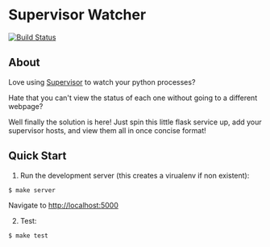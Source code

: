 # Supervisor Watcher

[![Build Status](https://travis-ci.org/dskoda1/supervisor-watcher.svg?branch=master)](https://travis-ci.org/dskoda1/supervisor-watcher)

## About

Love using [Supervisor](https://github.com/Supervisor/supervisor) to watch your
python processes?

Hate that you can't view the status of each one without going to a different
webpage?

Well finally the solution is here! Just spin this little flask service up, add
your supervisor hosts, and view them all in once concise format!


## Quick Start

1. Run the development server (this creates a virualenv if non existent):

  ```
  $ make server
  ```

  Navigate to [http://localhost:5000](http://localhost:5000)

2. Test:

  ```
  $ make test
  ```
